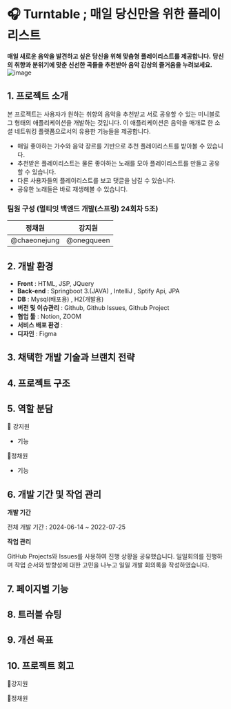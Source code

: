 # 🎧 Turntable ; 매일 당신만을 위한 플레이리스트
**매일 새로운 음악을 발견하고 싶은 당신을 위해 맞춤형 플레이리스트를 제공합니다.**
**당신의 취향과 분위기에 맞춘 신선한 곡들을 추천받아 음악 감상의 즐거움을 누려보세요.**
![image](https://github.com/user-attachments/assets/9e553810-402c-4055-b895-1f998020481a)


## 1. 프로젝트 소개
  본 프로젝트는 사용자가 원하는 취향의 음악을 추천받고 서로 공유할 수 있는 미니블로그 형태의 애플리케이션을 개발하는 것입니다. 
  이 애플리케이션은 음악을 매개로 한 소셜 네트워킹 플랫폼으로서의 유용한 기능들을 제공합니다.
  - 매일 좋아하는 가수와 음악 장르를 기반으로 추천 플레이리스트를 받아볼 수 있습니다.
  - 추천받은 플레이리스트는 물론 좋아하는 노래를 모아 플레이리스트를 만들고 공유할 수 있습니다.
  - 다른 사용자들의 플레이리스트를 보고 댓글을 남길 수 있습니다.
  - 공유한 노래들은 바로 재생해볼 수 있습니다.

  ### 팀원 구성 (멀티잇 백엔드 개발(스프링) 24회차 5조)
  | 정채원 | 강지원 |
  | :--------: | :--------: |
  |   @chaeonejung    |      @onegqueen      |

## 2. 개발 환경
- **Front** : HTML, JSP, JQuery
- **Back-end** : Springboot 3.(JAVA) , IntelliJ , Sptify Api, JPA
- **DB** : Mysql(배포용) , H2(개발용)
- **버전 및 이슈관리** : Github, Github Issues, Github Project
- **협업 툴** : Notion, ZOOM
- **서비스 배포 환경** : 
- **디자인** : Figma

## 3. 채택한 개발 기술과 브랜치 전략

## 4. 프로젝트 구조

## 5. 역할 분담
🎀 강지원
- 기능
  
💩정채원
- 기능

## 6. 개발 기간 및 작업 관리
**개발 기간**
  
  전체 개발 기간 : 2024-06-14 ~ 2022-07-25

**작업 관리**
  
  GitHub Projects와 Issues를 사용하여 진행 상황을 공유했습니다.
  일일회의를 진행하며 작업 순서와 방향성에 대한 고민을 나누고 일일 개발 회의록을 작성하였습니다.

## 7. 페이지별 기능

## 8. 트러블 슈팅

## 9. 개선 목표

## 10. 프로젝트 회고
🎀강지원

💩정채원
